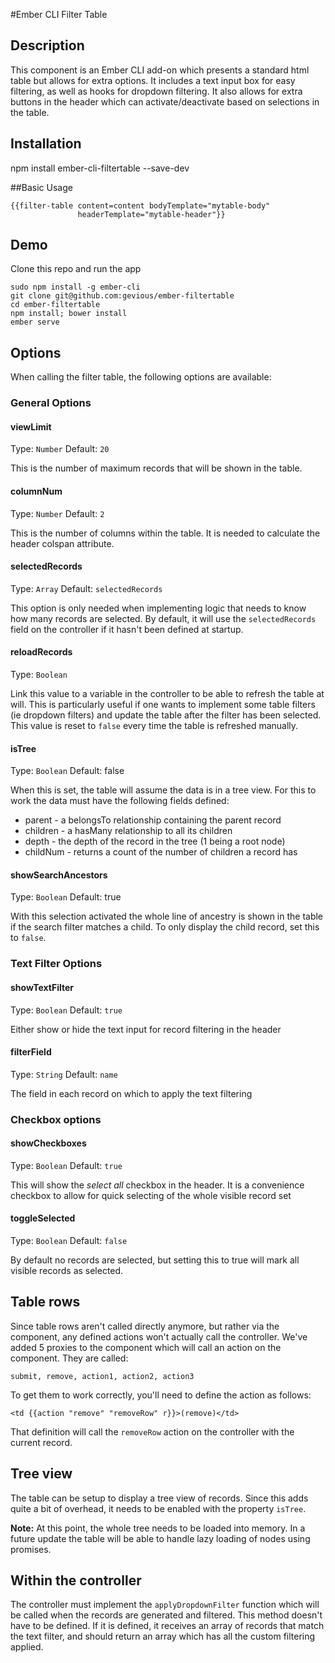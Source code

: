 #Ember CLI Filter Table

## Description
This component is an Ember CLI add-on which presents a standard html table but
allows for extra options. It includes a text input box for easy filtering, as
well as hooks for dropdown filtering. It also allows for extra buttons in the
header which can activate/deactivate based on selections in the table.

## Installation
npm install ember-cli-filtertable --save-dev

##Basic Usage

    {{filter-table content=content bodyTemplate="mytable-body"
                   headerTemplate="mytable-header"}}

## Demo
Clone this repo and run the app

    sudo npm install -g ember-cli
    git clone git@github.com:gevious/ember-filtertable
    cd ember-filtertable
    npm install; bower install
    ember serve


## Options
When calling the filter table, the following options are available:

### General Options

#### viewLimit
Type: `Number`
Default: `20`

This is the number of maximum records that will be shown in the table.

#### columnNum
Type: `Number`
Default: `2`

This is the number of columns within the table. It is needed to calculate the
header colspan attribute.

#### selectedRecords
Type: `Array`
Default: `selectedRecords`

This option is only needed when implementing logic that needs to know how many
records are selected. By default, it will use the `selectedRecords` field on
the controller if it hasn't been defined at startup.

#### reloadRecords
Type: `Boolean`

Link this value to a variable in the controller to be able to refresh the table
at will. This is particularly useful if one wants to implement some table
filters (ie dropdown filters) and update the table after the filter has been
selected. This value is reset to `false` every time the table is refreshed
manually.

#### isTree
Type: `Boolean`
Default: false

When this is set, the table will assume the data is in a tree view. For this
to work the data must have the following fields defined:

- parent - a belongsTo relationship containing the parent record
- children - a hasMany relationship to all its children
- depth - the depth of the record in the tree (1 being a root node)
- childNum - returns a count of the number of children a record has

#### showSearchAncestors
Type: `Boolean`
Default: true

With this selection activated the whole line of ancestry is shown in the table
if the search filter matches a child. To only display the child record, set
this to `false`.

### Text Filter Options

#### showTextFilter
Type: `Boolean`
Default: `true`

Either show or hide the text input for record filtering in the header

#### filterField
Type: `String`
Default: `name`

The field in each record on which to apply the text filtering

### Checkbox options

#### showCheckboxes
Type: `Boolean`
Default: `true`

This will show the _select all_ checkbox in the header. It is a convenience checkbox to allow for quick selecting of the whole visible record set

#### toggleSelected
Type: `Boolean`
Default: `false`

By default no records are selected, but setting this to true will mark all visible records as selected.


## Table rows
Since table rows aren't called directly anymore, but rather via the component,
any defined actions won't actually call the controller.  We've added 5 proxies
to the component which will call an action on the component. They are called:

    submit, remove, action1, action2, action3

To get them to work correctly, you'll need to define the action as follows:


    <td {{action "remove" "removeRow" r}}>(remove)</td>

That definition will call the `removeRow` action on the controller with the
current record.


## Tree view
The table can be setup to display a tree view of records.  Since this adds
quite a bit of overhead, it needs to be enabled with the property `isTree`.

__Note:__ At this point, the whole tree needs to be loaded into memory. In a
future update the table will be able to handle lazy loading of nodes using
promises.

## Within the controller

The controller must implement the `applyDropdownFilter` function which will be
called when the records are generated and filtered. This method doesn't have to
be defined. If it is defined, it receives an array of records that match the
text filter, and should return an array which has all the custom filtering
applied.
